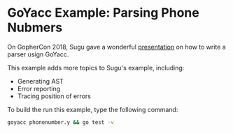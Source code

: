 # GoYacc Example: Parsing Phone Nubmers

On GopherCon 2018, Sugu gave a wonderful
[presentation](https://about.sourcegraph.com/go/gophercon-2018-how-to-write-a-parser-in-go#using-goyacc)
on how to write a parser usign GoYacc.

This example adds more topics to Sugu's example, including:

- Generating AST
- Error reporting
- Tracing position of errors

To build the run this example, type the following command:

```bash
goyacc phonenumber.y && go test -v
```
